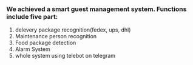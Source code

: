 ### We achieved a smart guest management system. Functions include five part:<br>
1. delevery package recognition(fedex, ups, dhl)
2. Maintenance person recognition
3. Food package detection
4. Alarm System
5. whole system using telebot on telegram
